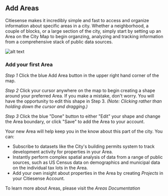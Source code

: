 ## Add Areas
Citiesense makes it incredibly simple and fast to access and organize information about specific areas in a city. Whether a neighborhood, a couple of blocks, or a large section of the city, simply start by setting up an Area on the City Map to begin organzing, analyzing and tracking information from a comprehensive stack of public data sources. 

![alt text](https://farm3.staticflickr.com/2920/33354861740_f6ccf795b3_b.jpg "Add your first Area")

### Add your first Area

_Step 1_
Click the blue Add Area button in the upper right hand corner of the map. 

_Step 2_
Click your cursor anywhere on the map to begin creating a shape around your preferred Area. If you make a mistake, don't worry. You will have the opportunity to edit this shape in Step 3. _(Note: Clicking rather than holding down the cursor and dragging.)_
 
 _Step 3_
 Click the blue "Done" button to either "Edit" your shape and change the Area boundary, or click "Save" to add the Area to your account. 
 
Your new Area will help keep you in the know about this part of the city. You can:

- Subscribe to datasets like the City's building permits system to track development activity for properties in your Area.  
- Instantly perform complex spatial analysis of data from a range of public sources, such as US Census data on demographics and municipal data on the individual tax lots in the Area. 
- Add your own insight about properties in the Area by creating _Projects_ in your Citiesense Account. 

To learn more about Areas, please visit the _Areas Documentation_




